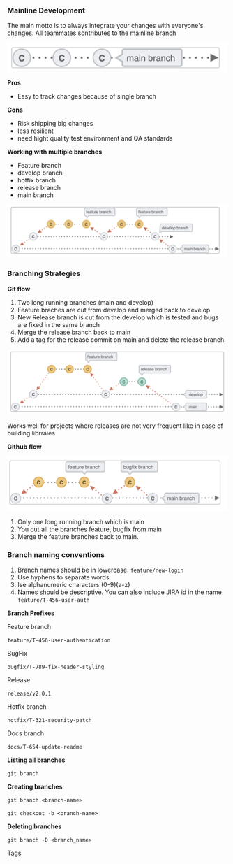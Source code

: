 ### Mainline Development

The main motto is to always integrate your changes with everyone's changes. All teammates sontributes to the mainline branch

![Alt text](../images/image.png)

**Pros**

- Easy to track changes because of single branch

**Cons**

- Risk shipping big changes
- less resilient
- need hight quality test environment and QA standards

**Working with multiple branches**

- Feature branch
- develop branch
- hotfix branch
- release branch
- main branch

![Alt text](../images/image-1.png)

### Branching Strategies

**Git flow**

1. Two long running branches (main and develop)
2. Feature braches are cut from develop and merged back to develop
3. New Release branch is cut from the develop which is tested and bugs are fixed in the same branch
4. Merge the release branch back to main
5. Add a tag for the release commit on main and delete the release branch.

![Alt text](../images/image-2.png)

Works well for projects where releases are not very frequent like in case of building librraies

**Github flow**

![alt text](../images/image-31.png)

1. Only one long running branch which is main
2. You cut all the branches feature, bugfix from main
3. Merge the feature branches back to main.

### Branch naming conventions

1. Branch names should be in lowercase.
   `feature/new-login`
2. Use hyphens to separate words
3. Ise alphanumeric characters (0-9)(a-z)
4. Names should be descriptive. You can also include JIRA id in the name
   `feature/T-456-user-auth`

**Branch Prefixes**

Feature branch

```
feature/T-456-user-authentication
```

BugFix

```
bugfix/T-789-fix-header-styling
```

Release

```
release/v2.0.1
```

Hotfix branch

```
hotfix/T-321-security-patch
```

Docs branch

```
docs/T-654-update-readme
```

**Listing all branches**

```shell
git branch
```

**Creating branches**

```shell
git branch <branch-name>
```

```shell
git checkout -b <branch-name>
```

**Deleting branches**

```shell
git branch -D <branch_name>
```

[Tags](tags.md)
